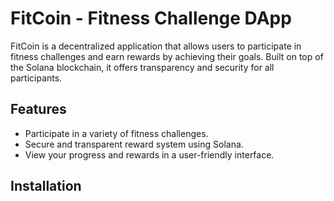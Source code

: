 # FitCoin - Fitness Challenge DApp

FitCoin is a decentralized application that allows users to participate in fitness challenges and earn rewards by achieving their goals. Built on top of the Solana blockchain, it offers transparency and security for all participants.

## Features
- Participate in a variety of fitness challenges.
- Secure and transparent reward system using Solana.
- View your progress and rewards in a user-friendly interface.

## Installation


